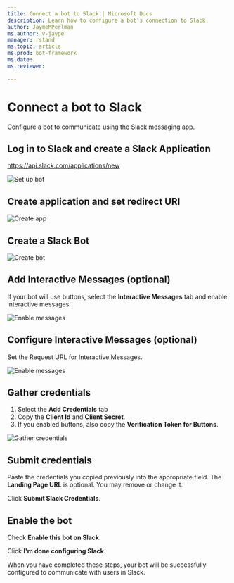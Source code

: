 ```yaml
---
title: Connect a bot to Slack | Microsoft Docs
description: Learn how to configure a bot's connection to Slack.
author: JaymeMPerlman
ms.author: v-jaype
manager: rstand
ms.topic: article
ms.prod: bot-framework
ms.date:
ms.reviewer:

---
```

# Connect a bot to Slack

Configure a bot to communicate using the Slack messaging app.

## Log in to Slack and create a Slack Application

https://api.slack.com/applications/new 

![Set up bot](~/media/channels/slack-NewApp.png)

## Create application and set redirect URI

![Create app](~/media/channels/slack-CreateApp.png)

## Create a Slack Bot

![Create bot](~/media/channels/slack-CreateBot.png)

## Add Interactive Messages (optional)

If your bot will use buttons, select the **Interactive Messages** tab and enable interactive messages.

![Enable messages](~/media/channels/slack-EnableMessages.png)

## Configure Interactive Messages (optional)

Set the Request URL for Interactive Messages.

![Enable messages](~/media/channels/slack-MessageURL.png)

## Gather credentials
1. Select the **Add Credentials** tab 
2. Copy the **Client Id** and **Client Secret**.
3. If you enabled buttons, also copy the **Verification Token for Buttons**.

![Gather credentials](~/media/channels/slack-StepAuth.png)

## Submit credentials

Paste the credentials you copied previously into the appropriate field.
The **Landing Page URL** is optional. You may remove or change it.

Click **Submit Slack Credentials**.

## Enable the bot
Check **Enable this bot on Slack**.

Click **I'm done configuring Slack**.

When you have completed these steps, your bot will be successfully configured to communicate with users in Slack.

